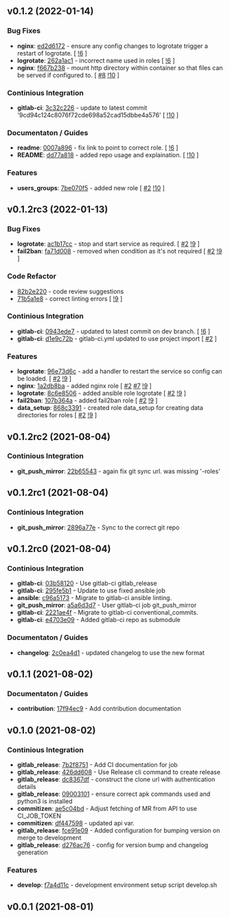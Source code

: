 ## v0.1.2 (2022-01-14)

### Bug Fixes

- **nginx**: [ed2d6172](https://gitlab.com/nofusscomputing/projects/ansible-roles/-/commit/ed2d6172c77d4c9b5662d4b59bef8469d5eed534) - ensure any config changes to logrotate trigger a restart of logrotate. [ [!6](https://gitlab.com/nofusscomputing/projects/ansible-roles/-/merge_requests/6) ]
- **logrotate**: [262a1ac1](https://gitlab.com/nofusscomputing/projects/ansible-roles/-/commit/262a1ac19d878dc40134dbe364fa62c6d186b1fd) - incorrect name used in roles [ [!6](https://gitlab.com/nofusscomputing/projects/ansible-roles/-/merge_requests/6) ]
- **nginx**: [f667b238](https://gitlab.com/nofusscomputing/projects/ansible-roles/-/commit/f667b2384240d5d3dbadec3b8c7d8f913bf264f2) - mount http directory within container so that files can be served if configured to. [ [#8](https://gitlab.com/nofusscomputing/projects/ansible-roles/-/issues/8) [!10](https://gitlab.com/nofusscomputing/projects/ansible-roles/-/merge_requests/10) ]

### Continious Integration

- **gitlab-ci**: [3c32c226](https://gitlab.com/nofusscomputing/projects/ansible-roles/-/commit/3c32c226d307ccf399421939d6d15655f4a81683) - update to latest commit '9cd94c124c8076f72cde698a52cad15dbbe4a576' [ [!10](https://gitlab.com/nofusscomputing/projects/ansible-roles/-/merge_requests/10) ]

### Documentaton / Guides

- **readme**: [0007a896](https://gitlab.com/nofusscomputing/projects/ansible-roles/-/commit/0007a896cc7f88e6df9f3931d7c925a8419395ec) - fix link to point to correct role. [ [!6](https://gitlab.com/nofusscomputing/projects/ansible-roles/-/merge_requests/6) ]
- **README**: [dd77a818](https://gitlab.com/nofusscomputing/projects/ansible-roles/-/commit/dd77a818675c6f3a1dcc059f1149e67a34f0be15) - added repo usage and explaination. [ [!10](https://gitlab.com/nofusscomputing/projects/ansible-roles/-/merge_requests/10) ]

### Features

- **users_groups**: [7be070f5](https://gitlab.com/nofusscomputing/projects/ansible-roles/-/commit/7be070f52e9114b960c0ebcecdc17ecf82b2f7ef) - added new role [ [#2](https://gitlab.com/nofusscomputing/projects/ansible-roles/-/issues/2) [!10](https://gitlab.com/nofusscomputing/projects/ansible-roles/-/merge_requests/10) ]

## v0.1.2rc3 (2022-01-13)

### Bug Fixes

- **logrotate**: [ac1b17cc](https://gitlab.com/nofusscomputing/infrastructure/ansible-roles/-/commit/ac1b17cc64127db3c27681417a595f1a0cd73576) - stop and start service as required. [ [#2](https://gitlab.com/nofusscomputing/infrastructure/ansible-roles/-/issues/2) [!9](https://gitlab.com/nofusscomputing/infrastructure/ansible-roles/-/merge_requests/9) ]
- **fail2ban**: [fa71d008](https://gitlab.com/nofusscomputing/infrastructure/ansible-roles/-/commit/fa71d00858e09d18716ca545d2c1d9dc5d4888da) - removed when condition as it's not required [ [#2](https://gitlab.com/nofusscomputing/infrastructure/ansible-roles/-/issues/2) [!9](https://gitlab.com/nofusscomputing/infrastructure/ansible-roles/-/merge_requests/9) ]

### Code Refactor

- [82b2e220](https://gitlab.com/nofusscomputing/infrastructure/ansible-roles/-/commit/82b2e22017d0fca05ac1ea83a3f551f01ed78a53) - code review suggestions
- [71b5a1e8](https://gitlab.com/nofusscomputing/infrastructure/ansible-roles/-/commit/71b5a1e822253b51dd99578130ec86f7e0b238d6) - correct linting errors [ [!9](https://gitlab.com/nofusscomputing/infrastructure/ansible-roles/-/merge_requests/9) ]

### Continious Integration

- **gitlab-ci**: [0943ede7](https://gitlab.com/nofusscomputing/infrastructure/ansible-roles/-/commit/0943ede7e6fd1ef7184808c92f303b1433ccee03) - updated to latest commit on dev branch. [ [!6](https://gitlab.com/nofusscomputing/infrastructure/ansible-roles/-/merge_requests/6) ]
- **gitlab-ci**: [d1e9c72b](https://gitlab.com/nofusscomputing/infrastructure/ansible-roles/-/commit/d1e9c72b8e56172182b199a2210dc6ac614bc4dd) - gitlab-ci.yml updated to use project import [ [#2](https://gitlab.com/nofusscomputing/infrastructure/ansible-roles/-/issues/2) ]

### Features

- **logrotate**: [96e73d6c](https://gitlab.com/nofusscomputing/infrastructure/ansible-roles/-/commit/96e73d6c28bf1a806592f9ddaef1c304a066a631) - add a handler to restart the service so config can be loaded. [ [#2](https://gitlab.com/nofusscomputing/infrastructure/ansible-roles/-/issues/2) [!9](https://gitlab.com/nofusscomputing/infrastructure/ansible-roles/-/merge_requests/9) ]
- **nginx**: [1a2db8ba](https://gitlab.com/nofusscomputing/infrastructure/ansible-roles/-/commit/1a2db8bab4cdd10953b4943135c87d83ec741765) - added nginx role [ [#2](https://gitlab.com/nofusscomputing/infrastructure/ansible-roles/-/issues/2) [#7](https://gitlab.com/nofusscomputing/infrastructure/ansible-roles/-/issues/7) [!9](https://gitlab.com/nofusscomputing/infrastructure/ansible-roles/-/merge_requests/9) ]
- **logrotate**: [8c6e8506](https://gitlab.com/nofusscomputing/infrastructure/ansible-roles/-/commit/8c6e8506534e5c6b1801e2580fe0d098c7a77430) - added ansible role logrotate [ [#2](https://gitlab.com/nofusscomputing/infrastructure/ansible-roles/-/issues/2) [!9](https://gitlab.com/nofusscomputing/infrastructure/ansible-roles/-/merge_requests/9) ]
- **fail2ban**: [107b364a](https://gitlab.com/nofusscomputing/infrastructure/ansible-roles/-/commit/107b364a7990454ff5118abc711523609215e0b1) - added fail2ban role [ [#2](https://gitlab.com/nofusscomputing/infrastructure/ansible-roles/-/issues/2) [!9](https://gitlab.com/nofusscomputing/infrastructure/ansible-roles/-/merge_requests/9) ]
- **data_setup**: [868c3391](https://gitlab.com/nofusscomputing/infrastructure/ansible-roles/-/commit/868c33917b84a1f991a67be0c35fd4399ce69ae8) - created role data_setup for creating data directories for roles [ [#2](https://gitlab.com/nofusscomputing/infrastructure/ansible-roles/-/issues/2) [!9](https://gitlab.com/nofusscomputing/infrastructure/ansible-roles/-/merge_requests/9) ]

## v0.1.2rc2 (2021-08-04)

### Continious Integration

- **git_push_mirror**: [22b65543](https://gitlab.com/nofusscomputing/infrastructure/ansible-roles/-/commit/22b65543a6024e46dc9db6e9783322795b0414b7) - again fix git sync url. was missing '-roles'

## v0.1.2rc1 (2021-08-04)

### Continious Integration

- **git_push_mirror**: [2896a77e](https://gitlab.com/nofusscomputing/infrastructure/ansible-roles/-/commit/2896a77ee6f93da1e19b52c1a997c1e033e58ab7) - Sync to the correct git repo

## v0.1.2rc0 (2021-08-04)

### Continious Integration

- **gitlab-ci**: [03b58120](https://gitlab.com/nofusscomputing/infrastructure/ansible-roles/-/commit/03b5812077136bc720b95b72dc8d6c0bbe3726d7) - Use gitlab-ci gitlab_release
- **gitlab-ci**: [295fe5b1](https://gitlab.com/nofusscomputing/infrastructure/ansible-roles/-/commit/295fe5b1dbf0923b4e456440ee88acacaaa8d8b3) - Update to use fixed ansible job
- **ansible**: [c96a5173](https://gitlab.com/nofusscomputing/infrastructure/ansible-roles/-/commit/c96a517316a1c391abb17d8e376f16f3c0b6f48b) - Migrate to gitlab-ci ansible linting.
- **git_push_mirror**: [a5a6d3d7](https://gitlab.com/nofusscomputing/infrastructure/ansible-roles/-/commit/a5a6d3d71e7112a195925f6f1ee79ec1ee40fda6) - User gitlab-ci job git_push_mirror
- **gitlab-ci**: [2221ae4f](https://gitlab.com/nofusscomputing/infrastructure/ansible-roles/-/commit/2221ae4f22233008421356efa0eb55a596e64b86) - Migrate to gitlab-ci conventional_commits.
- **gitlab-ci**: [e4703e09](https://gitlab.com/nofusscomputing/infrastructure/ansible-roles/-/commit/e4703e09a30a5945a186965f39940b548929b037) - Added gitlab-ci repo as submodule

### Documentaton / Guides

- **changelog**: [2c0ea4d1](https://gitlab.com/nofusscomputing/infrastructure/ansible-roles/-/commit/2c0ea4d1ba6e2da59cfb15dc2e61cfb237412d66) - updated changelog to use the new format

## v0.1.1 (2021-08-02)

### Documentaton / Guides

- **contribution**: [17f94ec9](https://gitlab.com/nofusscomputing/infrastructure/ansible-roles/-/commit/17f94ec9bb415596f162c88c814a037fae21e8d3) - Add contribution documentation

## v0.1.0 (2021-08-02)

### Continious Integration

- **gitlab_release**: [7b2f8751](https://gitlab.com/nofusscomputing/infrastructure/ansible-roles/-/commit/7b2f875185fddaeda0553f8efba3ab6140d69608) - Add CI documentation for job
- **gitlab_release**: [426dd608](https://gitlab.com/nofusscomputing/infrastructure/ansible-roles/-/commit/426dd608690a9992c5ab45077edbd773396d23f3) - Use Release cli command to create release
- **gitlab_release**: [dc8367df](https://gitlab.com/nofusscomputing/infrastructure/ansible-roles/-/commit/dc8367df586ce1b3304566c41b07e2ee2b95374d) - construct the clone url with authentication details
- **gitlab_release**: [09003101](https://gitlab.com/nofusscomputing/infrastructure/ansible-roles/-/commit/09003101b86a45fa700b1e969b229d605aeef274) - ensure correct apk commands used and python3 is installed
- **commitizen**: [ae5c04bd](https://gitlab.com/nofusscomputing/infrastructure/ansible-roles/-/commit/ae5c04bd1ad0d32a3e4ca8e3e680ccf9f178fbf5) - Adjust fetching of MR from API to use CI_JOB_TOKEN
- **commitizen**: [df447598](https://gitlab.com/nofusscomputing/infrastructure/ansible-roles/-/commit/df44759893f930468e48d21f30b669433718be07) - updated api var.
- **gitlab_release**: [fce91e09](https://gitlab.com/nofusscomputing/infrastructure/ansible-roles/-/commit/fce91e098431e5cf7656aab8da72d464d1da8fab) - Added configuration for bumping version on merge to development
- **gitlab_release**: [d276ac76](https://gitlab.com/nofusscomputing/infrastructure/ansible-roles/-/commit/d276ac76560722ce2a67f81041d00eaf5cd87175) - config for version bump and changelog generation

### Features

- **develop**: [f7a4d11c](https://gitlab.com/nofusscomputing/infrastructure/ansible-roles/-/commit/f7a4d11c81e6e2e99ce19dc1392aee566192107e) - development environment setup script develop.sh

## v0.0.1 (2021-08-01)
